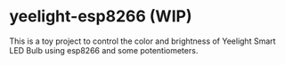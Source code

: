 # yeelight-esp8266 (WIP)
This is a toy project to control the color and brightness of Yeelight Smart LED Bulb using esp8266 and some potentiometers.
